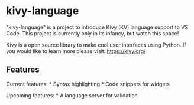 # kivy-language

"kivy-language" is a project to introduce Kivy (KV) language support to VS Code.
This project is currently only in its infancy, but watch this space!

Kivy is a open source library to make cool user interfaces using Python.
If you would like to learn more please visit: https://kivy.org/

## Features

Current features:
    * Syntax highlighting
    * Code snippets for widgets

Upcoming features:
    * A language server for validation
